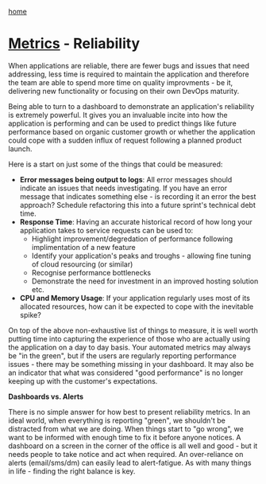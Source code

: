 [home](../README.md)
# [Metrics](README.md) - Reliability


When applications are reliable, there are fewer bugs and issues that need addressing, less time is required to maintain the application and therefore the team are able to spend more time on quality improvments - be it, delivering new functionality or focusing on their own DevOps maturity.


Being able to turn to a dashboard to demonstrate an application's reliability is extremely powerful. It gives you an invaluable incite into how the application is performing and can be used to predict things like future performance based on organic customer growth or whether the application could cope with a sudden influx of request following a planned product launch.


Here is a start on just some of the things that could be measured:

* **Error messages being output to logs**: All error messages should indicate an issues that needs investigating. If you have an error message that indicates something else - is recording it an error the best approach? Schedule refactoring this into a future sprint's technical debt time.
* **Response Time**: Having an accurate historical record of how long your application takes to service requests can be used to:
    * Highlight improvement/degredation of performance following implimentation of a new feature
    * Identify your application's peaks and troughs - allowing fine tuning of cloud resourcing (or similar)
    * Recognise performance bottlenecks
    * Demonstrate the need for investment in an improved hosting solution etc.
* **CPU and Memory Usage**: If your application regularly uses most of its allocated resources, how can it be expected to cope with the inevitable spike?


On top of the above non-exhaustive list of things to measure, it is well worth putting time into capturing the experience of those who are actually using the application on a day to day basis.
Your automated metrics may always be "in the green", but if the users are regularly reporting performance issues - there may be something missing in your dashboard. It may also be an indicator that what was considered "good performance" is no longer keeping up with the customer's expectations.


**Dashboards vs. Alerts**

There is no simple answer for how best to present reliability metrics. In an ideal world, when everything is reporting "green", we shouldn't be distracted from what we are doing. When things start to "go wrong", we want to be informed with enough time to fix it before anyone notices.
A dashboard on a screen in the corner of the office is all well and good - but it needs people to take notice and act when required.
An over-reliance on alerts (email/sms/dm) can easily lead to alert-fatigue.
As with many things in life - finding the right balance is key.
